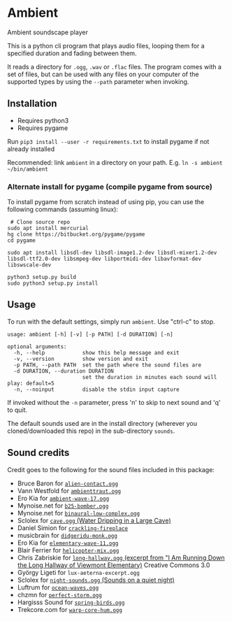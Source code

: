 # Ambient

Ambient soundscape player

This is a python cli program that plays audio files, looping them for a specified
duration and fading between them.

It reads a directory for `.ogg`, `.wav` or `.flac` files. The program comes
with a set of files, but can be used with any files on your computer of the
supported types by using the `--path` parameter when invoking.

## Installation

 - Requires python3
 - Requires pygame

Run `pip3 install --user -r requirements.txt` to install pygame if not already installed

Recommended: link `ambient` in a directory on your path. E.g. `ln -s ambient ~/bin/ambient`

### Alternate install for pygame (compile pygame from source)

To install pygame from scratch instead of using pip, you can use the following
commands (assuming linux):

```
 # Clone source repo
sudo apt install mercurial
hg clone https://bitbucket.org/pygame/pygame
cd pygame

sudo apt install libsdl-dev libsdl-image1.2-dev libsdl-mixer1.2-dev libsdl-ttf2.0-dev libsmpeg-dev libportmidi-dev libavformat-dev libswscale-dev

python3 setup.py build
sudo python3 setup.py install
```

## Usage

To run with the default settings, simply run `ambient`. Use "ctrl-c" to stop.

```
usage: ambient [-h] [-v] [-p PATH] [-d DURATION] [-n]

optional arguments:
  -h, --help            show this help message and exit
  -v, --version         show version and exit
  -p PATH, --path PATH  set the path where the sound files are
  -d DURATION, --duration DURATION
                        set the duration in minutes each sound will play: default=5
  -n, --noinput         disable the stdin input capture
```

If invoked without the `-n` parameter, press 'n' to skip to next sound and 'q'
to quit.

The default sounds used are in the install directory (wherever you
cloned/downloaded this repo) in the sub-directory `sounds`.

## Sound credits

Credit goes to the following for the sound files included in this package:

- Bruce Baron for [`alien-contact.ogg`](https://freesound.org/people/Sclolex/sounds/149131/)
- Vann Westfold for [`ambienttraut.ogg`](https://freesound.org/people/Vann%20Westfold/sounds/34308/)
- Ero Kia for [`ambient-wave-17.ogg`](https://freesound.org/people/deleted_user_2731495/sounds/395837/)
- Mynoise.net for [`b25-bomber.ogg`](https://mynoise.net/NoiseMachines/propellerNoiseGenerator.php?l=32353333252532141414&m=&d=0)
- Mynoise.net for [`binaural-low-complex.ogg`](https://mynoise.net/NoiseMachines/binauralBrainwaveGenerator.php?l=61565146413633292522&m=&d=0)
- Sclolex for [`cave.ogg` (Water Dripping in a Large Cave)](https://freesound.org/people/Sclolex/sounds/177958/)
- Daniel Simion for [`crackling-fireplace`](http://soundbible.com/2178-Crackling-Fireplace.html)
- musicbrain for [`didgeridu-monk.ogg`](https://freesound.org/people/musicbrain/sounds/376577/)
- Ero Kia for [`elementary-wave-11.ogg`](https://freesound.org/people/deleted_user_2731495/sounds/183881/)
- Blair Ferrier for [`helicopter-mix.ogg`](https://freesound.org/people/nofeedbak/sounds/41171/)
- Chris Zabriskie for [`long-hallway.ogg` (excerpt from "I Am Running Down the Long Hallway of Viewmont Elementary)](http://freemusicarchive.org/music/Chris_Zabriskie/I_Am_a_Man_Who_Will_Fight_for_Your_Honor/I_Am_Running_Down_the_Long_Hallway_of_Viewmont_Elementary") Creative Commons 3.0
- György Ligeti for `lux-aeterna-excerpt.ogg`
- Sclolex for [`night-sounds.ogg` (Sounds on a quiet night)](https://freesound.org/people/Sclolex/sounds/342106/)
- Luftrum for [`ocean-waves.ogg`](https://freesound.org/people/Luftrum/sounds/48412/)
- chzmn for [`perfect-storm.ogg`](https://weather.ambient-mixer.com/the-perfect-storm)
- Hargisss Sound for [`spring-birds.ogg`](https://freesound.org/people/hargissssound/sounds/345851/)
- Trekcore.com for [`warp-core-hum.ogg`](http://www.trekcore.com/audio/)
